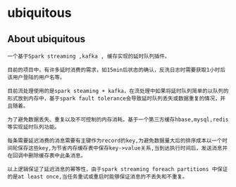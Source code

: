 # ubiquitous

## About ubiquitous
    一个基于Spark streaming ,kafka , 缓存实现的延时队列插件。
    
    目前的项目中，有许多延时消费的需求，如15min后状态的确认，反洗日志时需要获取1小时后该用户登陆的用户名等。   
    
    目前流处理使用的是spark steaming + kafka，在流处理中如果将延时队列简单的以队列的形式放到内存中，基于spark fault tolerance会导致延时队列丢失或数据重复的情况，并且随着。
    
    为了避免数据丢失、重复以及不可控制的内存消耗，基于一个第三方缓存hbase,mysql,redis等实现延时队列功能。
    
    每条需要延迟消费的消息需要有主键作为record的key,为避免数据量大后的排序成本以一个时间轮保存这些key,为节省内存缓存表中保存key->value关系,当到达执行时间后，发送消息并在回调中删除缓存表中此条消息。
    
    以上逻辑保证了延迟消息的幂等性，由于spark streaming foreach partitions 中保证的是at least once,当任务重试或重启时能够保证消息的不丢失和不重复。